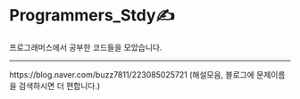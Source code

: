 # Programmers_Stdy✍️
프로그래머스에서 공부한 코드들을 모았습니다.
<HR>   
https://blog.naver.com/buzz7811/223085025721 (해설모음, 블로그에 문제이름을 검색하시면 더 편합니다.)
